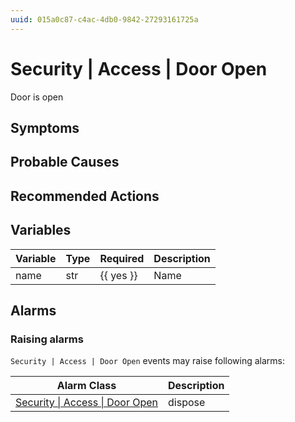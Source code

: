 ```yaml
---
uuid: 015a0c87-c4ac-4db0-9842-27293161725a
---
```

# Security | Access | Door Open

Door is open

## Symptoms

## Probable Causes

## Recommended Actions

## Variables

| Variable | Type | Required  | Description |
| -------- | ---- | --------- | ----------- |
| name     | str  | {{ yes }} | Name        |

## Alarms

### Raising alarms

`Security | Access | Door Open` events may raise following alarms:

| Alarm Class                                                                                      | Description |
| ------------------------------------------------------------------------------------------------ | ----------- |
| [Security \| Access \| Door Open](../../../alarm-classes-reference/security/access/door-open.md) | dispose     |
